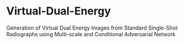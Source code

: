 # Virtual-Dual-Energy
Generation of Virtual Dual Energy Images from Standard Single-Shot Radiographs using Multi-scale and Conditional Adversarial Network
